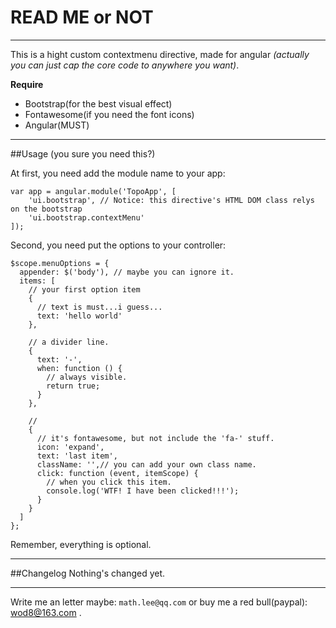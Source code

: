 # READ ME or NOT

---
This is a hight custom contextmenu directive, made for angular *(actually you can just cap the core code to anywhere you want)*.

**Require**

 - Bootstrap(for the best visual effect)
 - Fontawesome(if you need the font icons)
 - Angular(MUST)

----------

##Usage
(you sure you need this?)


At first, you need add the module name to your app:

    var app = angular.module('TopoApp', [
        'ui.bootstrap', // Notice: this directive's HTML DOM class relys on the bootstrap
        'ui.bootstrap.contextMenu'
    ]);

Second, you need put the options to your controller:

    $scope.menuOptions = {
      appender: $('body'), // maybe you can ignore it.
      items: [
        // your first option item
        {
          // text is must...i guess...
          text: 'hello world'
        },
    
        // a divider line.
        {
          text: '-',
          when: function () {
            // always visible.
            return true;
          }
        },
    
        // 
        {
          // it's fontawesome, but not include the 'fa-' stuff.
          icon: 'expand',
          text: 'last item',
          className: '',// you can add your own class name.
          click: function (event, itemScope) {
            // when you click this item.
            console.log('WTF! I have been clicked!!!');
          }
        }
      ]
    };

Remember, everything is optional.

----------

##Changelog
Nothing's changed yet.

----------

Write me an letter maybe: `math.lee@qq.com` or buy me a red bull(paypal): wod8@163.com .
